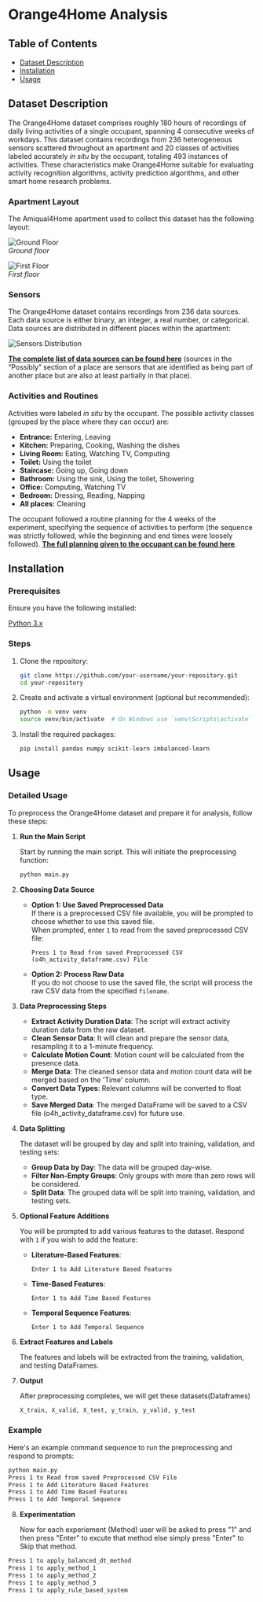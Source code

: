 # Orange4Home Analysis

## Table of Contents

- [Dataset Description](#dataset-description)
- [Installation](#installation)
- [Usage](#usage)

## Dataset Description
The Orange4Home dataset comprises roughly 180 hours of recordings of daily living activities of a single occupant, spanning 4 consecutive weeks of workdays. This dataset contains recordings from 236 heterogeneous sensors scattered throughout an apartment and 20 classes of activities labeled accurately *in situ* by the occupant, totaling 493 instances of activities. These characteristics make Orange4Home suitable for evaluating activity recognition algorithms, activity prediction algorithms, and other smart home research problems.

### Apartment Layout

The Amiqual4Home apartment used to collect this dataset has the following layout:

![Ground Floor](static/lovelyloft_groundfloor.png)<br>
*Ground floor*



![First Floor](static/lovelyloft_firstfloor.png)<br>
*First floor*

### Sensors

The Orange4Home dataset contains recordings from 236 data sources. Each data source is either binary, an integer, a real number, or categorical. Data sources are distributed in different places within the apartment:

![Sensors Distribution](static/sensors.png)

[**The complete list of data sources can be found here**](orange4home/sensors_localisation.txt) (sources in the “Possibly” section of a place are sensors that are identified as being part of another place but are also at least partially in that place).

### Activities and Routines

Activities were labeled *in situ* by the occupant. The possible activity classes (grouped by the place where they can occur) are:

- **Entrance:** Entering, Leaving
- **Kitchen:** Preparing, Cooking, Washing the dishes
- **Living Room:** Eating, Watching TV, Computing
- **Toilet:** Using the toilet
- **Staircase:** Going up, Going down
- **Bathroom:** Using the sink, Using the toilet, Showering
- **Office:** Computing, Watching TV
- **Bedroom:** Dressing, Reading, Napping
- **All places:** Cleaning

The occupant followed a routine planning for the 4 weeks of the experiment, specifying the sequence of activities to perform (the sequence was strictly followed, while the beginning and end times were loosely followed). [**The full planning given to the occupant can be found here**](orange4home/planning.pdf).





## Installation

### Prerequisites

Ensure you have the following installed:

[Python 3.x](https://www.python.org/downloads/)

### Steps

1. Clone the repository:

    ```bash
    git clone https://github.com/your-username/your-repository.git
    cd your-repository
    ```

2. Create and activate a virtual environment (optional but recommended):

    ```bash
    python -m venv venv
    source venv/bin/activate  # On Windows use `venv\Scripts\activate`
    ```

3. Install the required packages:

    ```bash
    pip install pandas numpy scikit-learn imbalanced-learn
    ```

## Usage

### Detailed Usage

To preprocess the Orange4Home dataset and prepare it for analysis, follow these steps:

1. **Run the Main Script**

    Start by running the main script. This will initiate the preprocessing function:

    ```bash
    python main.py
    ```

2. **Choosing Data Source**

    - **Option 1: Use Saved Preprocessed Data**  
      If there is a preprocessed CSV file available, you will be prompted to choose whether to use this saved file.  
      When prompted, enter `1` to read from the saved preprocessed CSV file:

      ```
      Press 1 to Read from saved Preprocessed CSV (o4h_activity_dataframe.csv) File
      ```

    - **Option 2: Process Raw Data**  
      If you do not choose to use the saved file, the script will process the raw CSV data from the specified `filename`.

3. **Data Preprocessing Steps**

    - **Extract Activity Duration Data**: The script will extract activity duration data from the raw dataset.
    - **Clean Sensor Data**: It will clean and prepare the sensor data, resampling it to a 1-minute frequency.
    - **Calculate Motion Count**: Motion count will be calculated from the presence data.
    - **Merge Data**: The cleaned sensor data and motion count data will be merged based on the 'Time' column.
    - **Convert Data Types**: Relevant columns will be converted to float type.
    - **Save Merged Data**: The merged DataFrame will be saved to a CSV file (o4h_activity_dataframe.csv) for future use.

4. **Data Splitting**

    The dataset will be grouped by day and split into training, validation, and testing sets:

    - **Group Data by Day**: The data will be grouped day-wise.
    - **Filter Non-Empty Groups**: Only groups with more than zero rows will be considered.
    - **Split Data**: The grouped data will be split into training, validation, and testing sets.

5. **Optional Feature Additions**

    You will be prompted to add various features to the dataset. Respond with `1` if you wish to add the feature:

    - **Literature-Based Features**: 

      ```
      Enter 1 to Add Literature Based Features
      ```

    - **Time-Based Features**:

      ```
      Enter 1 to Add Time Based Features
      ```

    - **Temporal Sequence Features**:

      ```
      Enter 1 to Add Temporal Sequence
      ```

6. **Extract Features and Labels**

    The features and labels will be extracted from the training, validation, and testing DataFrames.

7. **Output**

    After preprocessing completes, we will get these datasets(Dataframes)

    ```bash
    X_train, X_valid, X_test, y_train, y_valid, y_test
    ```

### Example

Here's an example command sequence to run the preprocessing and respond to prompts:

```bash
python main.py
Press 1 to Read from saved Preprocessed CSV File
Press 1 to Add Literature Based Features
Press 1 to Add Time Based Features
Press 1 to Add Temporal Sequence
```

8. **Experimentation**

    Now for each experiement (Method) user will be asked to press "1" and then press "Enter" to excute that method else simply press "Enter" to Skip that method.

```bash
Press 1 to apply_balanced_dt_method
Press 1 to apply_method_1
Press 1 to apply_method_2
Press 1 to apply_method_3
Press 1 to apply_rule_based_system
```